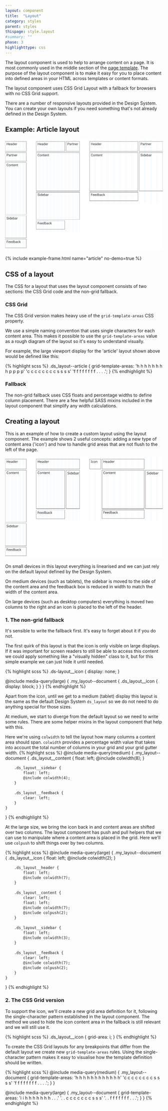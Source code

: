 ```yaml
---
layout: component
title:  "Layout"
category: styles
parent: styles
thispage: style.layout
#summary: ""
phase: 3
highlighttype: css
---
```

The layout component is used to help to arrange content on a page. It is most commonly used in the middle section of the [page template](/styles/page-template). The purpose of the layout component is to make it easy for you to place content into defined areas in your HTML across templates or content formats.

The layout component uses CSS Grid Layout with a fallback for browsers with no CSS Grid support.

There are a number of responsive layouts provided in the Design System. You can create your own layouts if you need something that's not already defined in the Design System.

## Example: Article layout

<img src="/assets/images/examples/article-layout.svg"/>

{% include example-frame.html name="article" no-demo=true %}

## CSS of a layout

The CSS for a layout that uses the layout component consists of two sections: the CSS Grid code and the non-grid fallback.

### CSS Grid

The CSS Grid version makes heavy use of the `grid-template-areas` CSS property.

We use a simple naming convention that uses single characters for each content area. This makes it possible to use the `grid-template-areas` value as a rough diagram of the layout so it's easy to understand visually.

For example, the large viewport display for the 'article' layout shown above would be defined like this:

{% highlight scss %}
.ds_layout--article {
    grid-template-areas:
        'h h h h h h h h p p p p'
        'c c c c c c c c s s s s'
        'f f f f f f f f . . . .';
}
{% endhighlight %}

### Fallback

The non-grid fallback uses CSS floats and percentage widths to define column placement. There are a few helpful SASS mixins included in the layout component that simplify any width calculations.

## Creating a layout

This is an example of how to create a custom layout using the layout component. The example shows 2 useful concepts: adding a new type of content area ('icon') and how to handle grid areas that are not flush to the left of the page.

<img src="/assets/images/examples/complex-document-layout.svg"/>

On small devices in this layout everything is linearised and we can just rely on the default layout defined by the Design System.

On medium devices (such as tablets), the sidebar is moved to the side of the content area and the feedback box is reduced in width to match the width of the content area.

On large devices (such as desktop computers) everything is moved two columns to the right and an icon is placed to the left of the header.

### 1. The non-grid fallback

It's sensible to write the fallback first. It's easy to forget about it if you do not.

The first quirk of this layout is that the icon is only visible on large displays. If it was important for screen readers to still be able to access this content we could apply something like a "visually hidden" class to it, but for this simple example we can just hide it until needed.

{% highlight scss %}
.ds-layout__icon {
    display: none;
}

@include media-query(large) {
    .my_layout--document {
        .ds_layout__icon {
            display: block;
        }
    }
}
{% endhighlight %}

Apart from the icon, until we get to a medium (tablet) display this layout is the same as the default Design System `ds_layout` so we do not need to do anything special for those sizes.

At medium, we start to diverge from the default layout so we need to write some rules. There are some helper mixins in the layout component that help with this.

Here we're using `colwidth` to tell the layout how many columns a content area should span. `colwidth` provides a percentage width value that takes into account the total number of columns in your grid and your grid gutter width.
{% highlight scss %}
@include media-query(medium) {
    .my_layout--document {
        .ds_layout__content {
            float: left;
            @include colwidth(8);
        }

        .ds_layout__sidebar {
            float: left;
            @include colwidth(4);
        }

        .ds_layout__feedback {
            clear: left;
        }
    }
}
{% endhighlight %}

At the large size, we bring the icon back in and content areas are shifted over two columns. The layout component has push and pull helpers that we can use to manipulate where a content area is placed in the grid. Here we'll use `colpush` to shift things over by two columns.

{% highlight scss %}
@include media-query(large) {
    .my_layout--document {
        .ds_layout__icon {
            float: left;
            @include colwidth(2);
        }

        .ds_layout__header {
            float: left;
            @include colwidth(7);
        }

        .ds_layout__content {
            clear: left;
            float: left;
            @include colwidth(7);
            @include colpush(2);
        }

        .ds_layout__sidebar {
            float: left;
            @include colwidth(3);
        }

        .ds_layout__feedback {
            clear: left;
            @include colwidth(7);
            @include colpush(2);
        }
    }
}
{% endhighlight %}

### 2. The CSS Grid version

To support the icon, we'll create a new grid area definition for it, following the single-character pattern established in the layout component. The method we used to hide the icon content area in the fallback is still relevant and we will still use it.

{% highlight scss %}
.ds_layout__icon {
    grid-area: i;
}
{% endhighlight %}

To create the CSS Grid layouts for any breakpoints that differ from the default layout we create new `grid-template-areas` rules. Using the single-character pattern makes it easy to visualise how the template definition should be written.

{% highlight scss %}
@include media-query(medium) {
    .my_layout--document {
        grid-template-areas:
            'h h h h h h h h h h h h'
            'c c c c c c c c s s s s'
            'f f f f f f f f . . . .';
    }
}

@include media-query(large) {
    .my_layout--document {
        grid-template-areas:
            'i i h h h h h h h . . .'
            '. . c c c c c c c s s s'
            '. . f f f f f f f . . .';
    }
}
{% endhighlight %}
